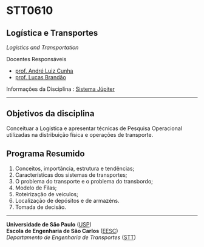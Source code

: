 # STT0610

## Logística e Transportes

*Logistics and Transportation*

Docentes Responsáveis
- [prof. André Luiz Cunha](https://scholar.google.com/citations?hl=pt-BR&user=HI0CQJMAAAAJ&view_op=list_works&authuser=1&sortby=pubdate)    
- [prof. Lucas Brandão](http://lattes.cnpq.br/3026929259853023)



Informações da Disciplina
: [Sistema Júpiter](https://uspdigital.usp.br/jupiterweb/jupDisciplina?sgldis=STT0610&verdis=2)

---

## Objetivos da disciplina

Conceituar a Logística e apresentar técnicas de Pesquisa Operacional utilizadas na distribuição física e operações de transporte.

## Programa Resumido

1. Conceitos, importância, estrutura e tendências; 
2. Características dos sistemas de transportes; 
3. O problema do transporte e o problema do transbordo; 
4. Modelo de Filas; 
5. Roteirização de veículos; 
6. Localização de depósitos e de armazéns. 
7. Tomada de decisão.


---
**Universidade de São Paulo** ([USP](https://www5.usp.br/))   
**Escola de Engenharia de São Carlos** ([EESC](https://eesc.usp.br/))   
*Departamento de Engenharia de Transportes* ([STT](https://eesc.usp.br/ppgs/stt/))   
